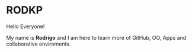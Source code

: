 # RODKP

Hello Everyone!

My name is **Rodrigo** and I am here to learn more of GitHub, OO, Apps and collaborative enviroments.


